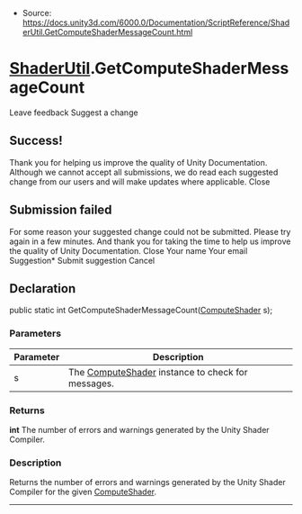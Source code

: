 * Source: https://docs.unity3d.com/6000.0/Documentation/ScriptReference/ShaderUtil.GetComputeShaderMessageCount.html

#  [ShaderUtil](https://docs.unity3d.com/6000.0/Documentation/ScriptReference/ShaderUtil.html).GetComputeShaderMessageCount
Leave feedback
Suggest a change
## Success!
Thank you for helping us improve the quality of Unity Documentation. Although we cannot accept all submissions, we do read each suggested change from our users and will make updates where applicable.
Close
## Submission failed
For some reason your suggested change could not be submitted. Please <a>try again</a> in a few minutes. And thank you for taking the time to help us improve the quality of Unity Documentation.
Close
Your name Your email Suggestion* Submit suggestion
Cancel
## Declaration
public static int GetComputeShaderMessageCount([ComputeShader](https://docs.unity3d.com/6000.0/Documentation/ScriptReference/ComputeShader.html) s); 
### Parameters
Parameter | Description  
---|---  
s | The [ComputeShader](https://docs.unity3d.com/6000.0/Documentation/ScriptReference/ComputeShader.html) instance to check for messages.  
### Returns
**int** The number of errors and warnings generated by the Unity Shader Compiler. 
### Description
Returns the number of errors and warnings generated by the Unity Shader Compiler for the given [ComputeShader](https://docs.unity3d.com/6000.0/Documentation/ScriptReference/ComputeShader.html).
* * *

